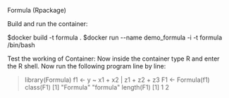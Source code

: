 Formula (Rpackage)

Build and run the container:

$docker build -t formula .
$docker run --name demo_formula -i -t formula /bin/bash

Test the working of Container:
        Now inside the container type R and enter the  R shell.
	Now run the following program line by line:

> library(Formula)
> f1 <- y ~ x1 + x2 | z1 + z2 + z3
> F1 <- Formula(f1)
> class(F1)
[1] "Formula" "formula"
> length(F1)
[1] 1 2
